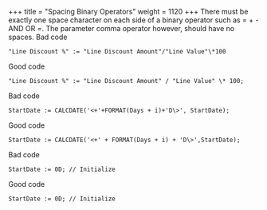 +++
title = "Spacing Binary Operators"
weight = 1120
+++
There must be exactly one space character on each side of a binary operator such as = + - AND OR =. The parameter comma operator however, should have no spaces.
Bad code

    "Line Discount %" := "Line Discount Amount"/"Line Value"\*100  
      
    

Good code

    "Line Discount %" := "Line Discount Amount" / "Line Value" \* 100;  
      
    

Bad code

    StartDate := CALCDATE('<+'+FORMAT(Days + i)+'D\>', StartDate);  
      
    

Good code

    StartDate := CALCDATE('<+' + FORMAT(Days + i) + 'D\>',StartDate);  
      
    

Bad code

    StartDate := 0D; // Initialize  
      
    

Good code

    StartDate := 0D; // Initialize
